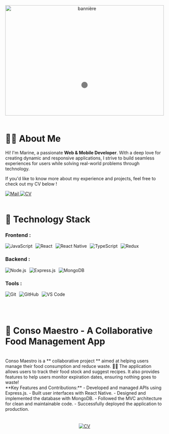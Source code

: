 <div style="position: relative; text-align: center;">

 <img src="https://res.cloudinary.com/dhwgdubhq/image/upload/v1734431099/banie%CC%80re_zjpvif.png" alt="bannière" style="width: 100%; height: 350px; object-fit: cover;">

 <div style="position: absolute; bottom: 25%; left: 50%; transform: translateX(-50%); color: white; font-size: 2em; font-weight: bold; text-shadow: 2px 2px 4px rgba(0, 0, 0, 0.7); background-color: rgba(0, 0, 0, 0.5); padding: 10px; border-radius: 10px;">
  </div>
</div>
<br>

# 👩‍💻 About Me

<p>
  Hi! I'm Marine, a passionate <strong>Web & Mobile Developer</strong>. With a deep love for creating dynamic and responsive applications, I strive to build seamless experiences for users while solving real-world problems through technology.
</p>

<p>
  If you'd like to know more about my experience and projects, feel free to check out my CV below !
</p>
<!-- Lien vers le CV avec bouton stylisé -->
  <a href="mailto:marinekervella@yahoo.fr">
    <img src="https://img.shields.io/badge/Mail-%2300BFFF?style=for-the-badge&logo=maildotru&logoColor=white" alt="Mail">
  </a>
  <a href="https://drive.google.com/file/d/18LHmDw4wgqX4cAaSy4cPgdw-rY2Tcv6J/view?usp=sharing" >
    <img src="https://img.shields.io/badge/curriculum%20vitae-green?style=for-the-badge&logo=readdotcv" alt="CV">
  </a>
<br>
<br>

# 🚀 Technology Stack


### Frontend :
<div style="display: flex; gap: 10px; align-items: center;">
  <img src="https://img.shields.io/badge/JavaScript-%23F7DF1E?style=for-the-badge&logo=javascript&logoColor=white" alt="JavaScript">
  <img src="https://img.shields.io/badge/React-%2361DAFB?style=for-the-badge&logo=react&logoColor=white" alt="React">
  <img src="https://img.shields.io/badge/React%20Native-%2323232A?style=for-the-badge&logo=react&logoColor=white" alt="React Native">
  <img src="https://img.shields.io/badge/TypeScript-%232B81D3?style=for-the-badge&logo=typescript&logoColor=white" alt="TypeScript">
  <img src="https://img.shields.io/badge/Redux-%23593D88?style=for-the-badge&logo=redux&logoColor=white" alt="Redux">
</div>

### Backend :
<div style="display: flex; gap: 10px; align-items: center;">
  <img src="https://img.shields.io/badge/Node.js-%2361DAFB?style=for-the-badge&logo=nodedotjs&logoColor=white" alt="Node.js">
  <img src="https://img.shields.io/badge/Express.js-%23404D59?style=for-the-badge&logo=express&logoColor=white" alt="Express.js">
  <img src="https://img.shields.io/badge/MongoDB-%2347A248?style=for-the-badge&logo=mongodb&logoColor=white" alt="MongoDB">
</div>

### Tools :
<div style="display: flex; gap: 10px; align-items: center;">
  <img src="https://img.shields.io/badge/Git-%23F1502F?style=for-the-badge&logo=git&logoColor=white" alt="Git">
  <img src="https://img.shields.io/badge/GitHub-%23121011?style=for-the-badge&logo=github&logoColor=white" alt="GitHub">
  <img src="https://img.shields.io/badge/VS%20Code-%23007ACC?style=for-the-badge&logo=visualstudiocode&logoColor=white" alt="VS Code">
</div>
<br>
<br>
<br>

# 🥑 **Conso Maestro** - A Collaborative Food Management App

<br>
Conso Maestro is a ** collaborative project ** aimed at helping users manage their food consumption and reduce waste. 🍎🥕  
The application allows users to track their food stock and suggest recipes. It also provides features to help users monitor expiration dates, ensuring nothing goes to waste!
<br>
**Key Features and Contributions:**
- Developed and managed APIs using Express.js.
- Built user interfaces with React Native.
- Designed and implemented the database with MongoDB.
- Followed the MVC architecture for clean and maintainable code.
- Successfully deployed the application to production.

<!-- Button -->
<div style="text-align: center; margin-top: 20px;">
<br>

<a href="https://youtu.be/5kJMQ8H_8Hk">
    <img src="https://img.shields.io/badge/Visit%20Conso%20Maestro-orange?style=for-the-badge&logo=readdotcv" alt="CV">
  </a>
  
</div>






